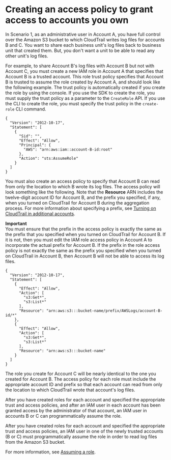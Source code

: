 # Creating an access policy to grant access to accounts you own<a name="cloudtrail-sharing-logs-your-accounts"></a>

In Scenario 1, as an administrative user in Account A, you have full control over the Amazon S3 bucket to which CloudTrail writes log files for accounts B and C\. You want to share each business unit's log files back to business unit that created them\. But, you don't want a unit to be able to read any other unit's log files\. 

For example, to share Account B's log files with Account B but not with Account C, you must create a new IAM role in Account A that specifies that Account B is a trusted account\. This role trust policy specifies that Account B is trusted to assume the role created by Account A, and should look like the following example\. The trust policy is automatically created if you create the role by using the console\. If you use the SDK to create the role, you must supply the trust policy as a parameter to the `CreateRole` API\. If you use the CLI to create the role, you must specify the trust policy in the `create-role` CLI command\. 

```
{
  "Version": "2012-10-17",
  "Statement": [
    {
      "Sid": "",
      "Effect": "Allow",
      "Principal": {
        "AWS": "arn:aws:iam::account-B-id:root"
      },
      "Action": "sts:AssumeRole"
    }
  ]
}
```

You must also create an access policy to specify that Account B can read from only the location to which B wrote its log files\. The access policy will look something like the following\. Note that the **Resource** ARN includes the twelve\-digit account ID for Account B, and the prefix you specified, if any, when you turned on CloudTrail for Account B during the aggregation process\. For more information about specifying a prefix, see [Turning on CloudTrail in additional accounts](turn-on-cloudtrail-in-additional-accounts.md)\. 

**Important**  
You must ensure that the prefix in the access policy is exactly the same as the prefix that you specified when you turned on CloudTrail for Account B\. If it is not, then you must edit the IAM role access policy in Account A to incorporate the actual prefix for Account B\. If the prefix in the role access policy is not exactly the same as the prefix you specified when you turned on CloudTrail in Account B, then Account B will not be able to access its log files\. 

```
{
  "Version": "2012-10-17",
  "Statement": [
    {
      "Effect": "Allow",
      "Action": [
        "s3:Get*",
        "s3:List*"
      ],
      "Resource": "arn:aws:s3:::bucket-name/prefix/AWSLogs/account-B-id/*"
    }, 
    {
      "Effect": "Allow",
      "Action": [
        "s3:Get*",
        "s3:List*"
      ],
      "Resource": "arn:aws:s3:::bucket-name"
    }
  ]
}
```

The role you create for Account C will be nearly identical to the one you created for Account B\. The access policy for each role must include the appropriate account ID and prefix so that each account can read from only the location to which CloudTrail wrote that account's log files\. 

After you have created roles for each account and specified the appropriate trust and access policies, and after an IAM user in each account has been granted access by the administrator of that account, an IAM user in accounts B or C can programmatically assume the role\. 

After you have created roles for each account and specified the appropriate trust and access policies, an IAM user in one of the newly trusted accounts \(B or C\) must programmatically assume the role in order to read log files from the Amazon S3 bucket\. 

For more information, see [Assuming a role](cloudtrail-sharing-logs-assume-role.md)\. 